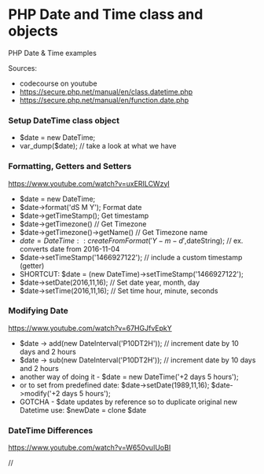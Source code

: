 # PHP Date and Time class and objects
PHP Date &amp; Time examples

Sources:
* codecourse on youtube
* https://secure.php.net/manual/en/class.datetime.php
* https://secure.php.net/manual/en/function.date.php

### Setup DateTime class object

* $date = new DateTime;
* var_dump($date); // take a look at what we have

### Formatting, Getters and Setters
https://www.youtube.com/watch?v=uxERILCWzyI

* $date = new DateTime;
* $date->format('dS M Y');  Format date
* $date->getTimeStamp(); Get timestamp
* $date->getTimezone() // Get Timezone
* $date->getTimezone()->getName() // Get Timezone name
* $date = DateTime::createFromFormat('Y-m-d',$dateString); // ex. converts date from 2016-11-04
* $date->setTimeStamp('1466927122'); // include a custom timestamp (getter)
* SHORTCUT: $date = (new DateTime)->setTimeStamp('1466927122');
* $date->setDate(2016,11,16); // Set date year, month, day
* $date->setTime(2016,11,16); // Set time hour, minute, seconds

### Modifying Date
https://www.youtube.com/watch?v=67HGJfvEpkY

* $date -> add(new DateInterval('P10DT2H')); // increment date by 10 days and 2 hours
* $date -> sub(new DateInterval('P10DT2H')); // increment date by 10 days and 2 hours
* another way of doing it - $date = new DateTime('+2 days 5 hours');
* or to set from predefined date: $date->setDate(1989,11,16); $date->modify('+2 days 5 hours');
* GOTCHA - $date updates by reference so to duplicate original new Datetime use: $newDate = clone $date

### DateTime Differences
https://www.youtube.com/watch?v=W650vuIUoBI




//

